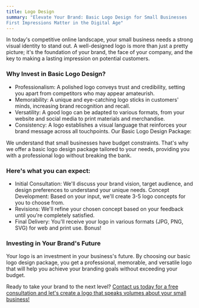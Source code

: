 ```yaml
---
title: Logo Design
summary: "Elevate Your Brand: Basic Logo Design for Small Businesses
First Impressions Matter in the Digital Age"
---
```


In today's competitive online landscape, your small business needs a strong visual identity to stand out. A well-designed logo is more than just a pretty picture; it's the foundation of your brand, the face of your company, and the key to making a lasting impression on potential customers.

### Why Invest in Basic Logo Design?

- Professionalism: A polished logo conveys trust and credibility, setting you apart from competitors who may appear amateurish.
- Memorability: A unique and eye-catching logo sticks in customers' minds, increasing brand recognition and recall.
- Versatility: A good logo can be adapted to various formats, from your website and social media to print materials and merchandise.
- Consistency: A logo establishes a visual language that reinforces your brand message across all touchpoints.
  Our Basic Logo Design Package:

We understand that small businesses have budget constraints. That's why we offer a basic logo design package tailored to your needs, providing you with a professional logo without breaking the bank.

### Here's what you can expect:

- Initial Consultation: We'll discuss your brand vision, target audience, and design preferences to understand your unique needs.
  Concept Development: Based on your input, we'll create 3-5 logo concepts for you to choose from.
- Revisions: We'll refine your chosen concept based on your feedback until you're completely satisfied.
- Final Delivery: You'll receive your logo in various formats (JPG, PNG, SVG) for web and print use.
  Bonus!

### Investing in Your Brand's Future

Your logo is an investment in your business's future. By choosing our basic logo design package, you get a professional, memorable, and versatile logo that will help you achieve your branding goals without exceeding your budget.

Ready to take your brand to the next level? [Contact us today for a free consultation and let's create a logo that speaks volumes about your small business!](https://www.colbal.com/bookings/)
